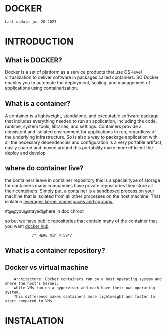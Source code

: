 # DOCKER
` Last update jun 20 2023 `
# INTRODUCTION
	
## What is DOCKER?

Docker is a set of platform as a service products that use OS-level virtualization to deliver software in packages called containers.
SO Docker enables you to automate the deployment, scaling, and management of applications using containerization.

## What is a container?

A container is a lightweight, standalone, and executable software package that includes everything needed to run an application,
including the code, runtime, system tools, libraries, and settings. Containers provide a consistent and isolated environment for applications to run,
regardless of the underlying infrastructure.
So is also a way to package application with all the necessary dependencies and configuration
Is a very portable artifact, easily shared and moved around this portability make more efficient the deploy and develop
## where do container live?

the containers leave in container repository this is a special type of storage for containers many compannies have private repositories they 
store all their conteiners.
Simply put, a container is a sandboxed process on your machine that is isolated from all other processes on the host machine. That isolation <a href="https://medium.com/@saschagrunert/demystifying-containers-part-i-kernel-space-2c53d6979504">leverages kernel namespaces and cgroups,</a>

#@@you@stayed@here in doc chroot

so but we have public repositories that contain many of the container that you want <a href="https://hub.docker.com/">docker hub</a>

				/* HERE min 4:59*/

## What is a container repository?

	
## Docker vs virtual machine
		Architecture: Docker containers run on a host operating system and share the host's kernel,
		while VMs run on a hypervisor and each have their own operating system.
		This difference makes containers more lightweight and faster to start compared to VMs.

# INSTALATION
	
	
